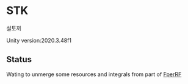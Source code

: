 # STK
설토끼

Unity version:2020.3.48f1

## Status

Wating to unmerge some resources and integrals from part of [FperRF](https://github.com/Daumss/FperRF)
